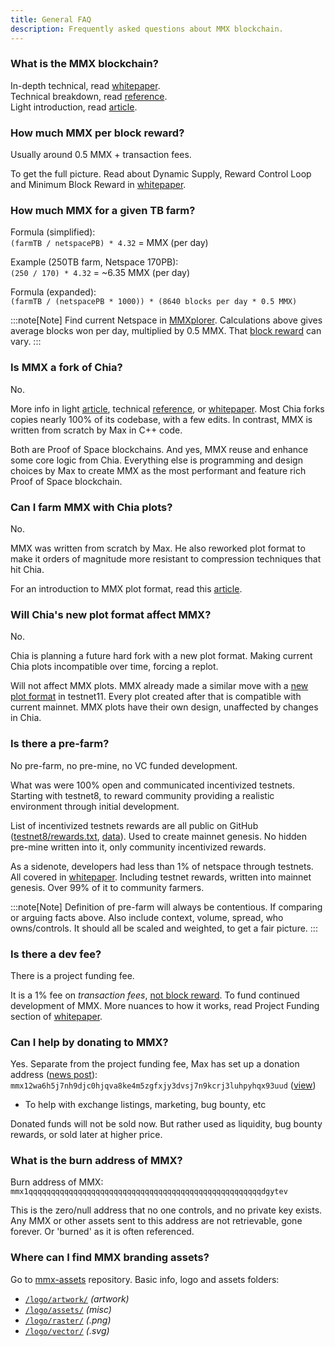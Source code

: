 ```yaml
---
title: General FAQ
description: Frequently asked questions about MMX blockchain.
---
```


### What is the MMX blockchain?

In-depth technical, read [whitepaper](../../../articles/general/mmx-whitepaper/).\
Technical breakdown, read [reference](../../../reference/blockchain/).\
Light introduction, read [article](../../../articles/general/mmx-tldr/).

### How much MMX per block reward?

Usually around 0.5 MMX + transaction fees.

To get the full picture. Read about Dynamic Supply, Reward Control Loop and Minimum Block Reward in [whitepaper](../../../articles/general/mmx-whitepaper/).

### How much MMX for a given TB farm?

Formula (simplified):\
`(farmTB / netspacePB) * 4.32` = MMX (per day)

Example (250TB farm, Netspace 170PB):\
`(250 / 170) * 4.32` = ~6.35 MMX (per day)

Formula (expanded):\
`(farmTB / (netspacePB * 1000)) * (8640 blocks per day * 0.5 MMX)`

:::note[Note]
Find current Netspace in [MMXplorer](https://mmxplorer.com/dashboard). Calculations above gives average blocks won per day, multiplied by 0.5 MMX. That [block reward](#how-much-mmx-per-block-reward) can vary.
:::

### Is MMX a fork of Chia?

No.

More info in light [article](../../../articles/general/mmx-tldr/), technical [reference](../../../reference/blockchain/), or [whitepaper](../../../articles/general/mmx-whitepaper/). Most Chia forks copies nearly 100% of its codebase, with a few edits. In contrast, MMX is written from scratch by Max in C++ code.

Both are Proof of Space blockchains. And yes, MMX reuse and enhance some core logic from Chia. Everything else is programming and design choices by Max to create MMX as the most performant and feature rich Proof of Space blockchain.

### Can I farm MMX with Chia plots?

No.

MMX was written from scratch by Max. He also reworked plot format to make it orders of magnitude more resistant to compression techniques that hit Chia.

For an introduction to MMX plot format, read this [article](../../../articles/plotting/plot-format/).

### Will Chia's new plot format affect MMX?

No.

Chia is planning a future hard fork with a new plot format. Making current Chia plots incompatible over time, forcing a replot.

Will not affect MMX plots. MMX already made a similar move with a [new plot format](../../../articles/plotting/plot-format/) in testnet11. Every plot created after that is compatible with current mainnet. MMX plots have their own design, unaffected by changes in Chia.

### Is there a pre-farm?

No pre-farm, no pre-mine, no VC funded development.

What was were 100% open and communicated incentivized testnets. Starting with testnet8, to reward community providing a realistic environment through initial development.

List of incentivized testnets rewards are all public on GitHub ([testnet8/rewards.txt](https://github.com/madMAx43v3r/mmx-node/blob/master/data/testnet8/rewards.txt), [data](https://github.com/madMAx43v3r/mmx-node/blob/master/data)). Used to create mainnet genesis. No hidden pre-mine written into it, only community incentivized rewards.

As a sidenote, developers had less than 1% of netspace through testnets. All covered in [whitepaper](../../../articles/general/mmx-whitepaper/). Including testnet rewards, written into mainnet genesis. Over 99% of it to community farmers.

:::note[Note]
Definition of pre-farm will always be contentious. If comparing or arguing facts above. Also include context, volume, spread, who owns/controls. It should all be scaled and weighted, to get a fair picture.
:::

### Is there a dev fee?

There is a project funding fee.

It is a 1% fee on *transaction fees*, <ins>not block reward</ins>. To fund continued development of MMX. More nuances to how it works, read Project Funding section of [whitepaper](../../../articles/general/mmx-whitepaper/).

### Can I help by donating to MMX?

Yes. Separate from the project funding fee, Max has set up a donation address ([news post](https://discord.com/channels/852982773963161650/926566475249106974/1349043326032150538)):\
`mmx12wa6h5j7nh9djc0hjqva8ke4m5zgfxjy3dvsj7n9kcrj3luhpyhqx93uud` ([view](https://explore.mmx.network/#/explore/address/mmx12wa6h5j7nh9djc0hjqva8ke4m5zgfxjy3dvsj7n9kcrj3luhpyhqx93uud))

- To help with exchange listings, marketing, bug bounty, etc

Donated funds will not be sold now. But rather used as liquidity, bug bounty rewards, or sold later at higher price.

### What is the burn address of MMX?

Burn address of MMX:\
`mmx1qqqqqqqqqqqqqqqqqqqqqqqqqqqqqqqqqqqqqqqqqqqqqqqqqqqqdgytev`

This is the zero/null address that no one controls, and no private key exists. Any MMX or other assets sent to this address are not retrievable, gone forever. Or 'burned' as it is often referenced.

### Where can I find MMX branding assets?

Go to [mmx-assets](https://github.com/madMAx43v3r/mmx-assets) repository. Basic info, logo and assets folders:
- [`/logo/artwork/`](https://github.com/madMAx43v3r/mmx-assets/tree/master/logo/artwork/) _(artwork)_
- [`/logo/assets/`](https://github.com/madMAx43v3r/mmx-assets/tree/master/logo/assets/) _(misc)_
- [`/logo/raster/`](https://github.com/madMAx43v3r/mmx-assets/tree/master/logo/raster/) _(.png)_
- [`/logo/vector/`](https://github.com/madMAx43v3r/mmx-assets/tree/master/logo/vector/) _(.svg)_

